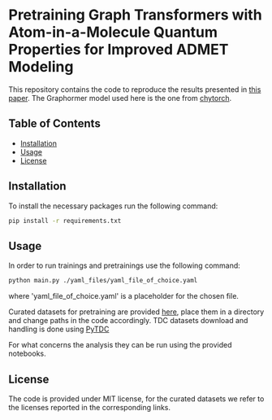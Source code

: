 # Pretraining Graph Transformers with Atom-in-a-Molecule Quantum Properties for Improved ADMET Modeling

This repository contains the code to reproduce the results presented in [this paper](). The Graphormer model used here is the one from [chytorch](https://github.com/chython/chytorch). 

## Table of Contents

- [Installation](#installation)
- [Usage](#usage)
- [License](#license)

## Installation

To install the necessary packages run the following command:

```bash
pip install -r requirements.txt
```

## Usage
In order to run trainings and pretrainings use the following command:
```bash
python main.py ./yaml_files/yaml_file_of_choice.yaml
```
where 'yaml_file_of_choice.yaml' is a placeholder for the chosen file.

Curated datasets for pretraining are provided [here](https://zenodo.org/records/13374020), place them in a directory and change paths in the code accordingly. TDC datasets download and handling is done using [PyTDC](https://github.com/mims-harvard/TDC)

For what concerns the analysis they can be run using the provided notebooks.

## License
The code is provided under MIT license, for the curated datasets we refer to the licenses reported in the corresponding links.